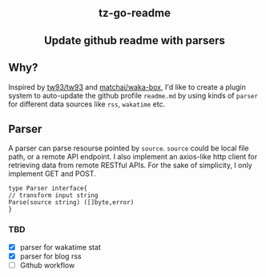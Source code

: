 <div align="center">
<h2>tz-go-readme<h2>
<p>Update github readme with parsers</p>
</div>

## Why?
Inspired by [tw93/tw93](https://github.com/tw93/tw93) and [matchai/waka-box](https://github.com/matchai/waka-box), I'd like to create a plugin system to auto-update the github profile `readme.md` by using kinds of `parser` for different data sources like `rss`, `wakatime` etc.

## Parser

A parser can parse resourse pointed by `source`. `source` could be local file path, or a remote API endpoint.
I also implement an axios-like http client for retrieving data from remote RESTful APIs. For the sake of simplicity, I only implement GET and POST. 

```
type Parser interface{
// transform input string
Parse(source string) ([]byte,error) 
}
```

### TBD
- [x] parser for wakatime stat
- [x] parser for blog rss
- [ ] Github workflow
